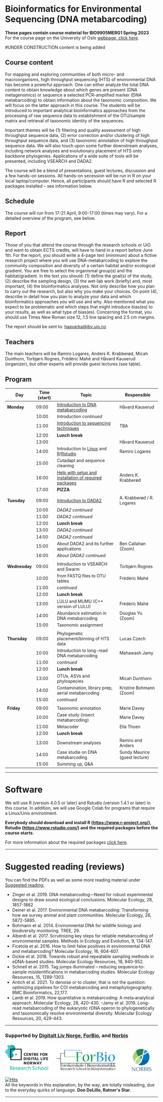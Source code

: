 # Bioinformatics for Environmental Sequencing (DNA metabarcoding)
**These pages contain course material for BIO9905MERG1 Spring 2023**  
For the course page on the University of Oslo [webpage, click here](https://www.uio.no/studier/emner/matnat/ibv/BIO9905MERG1/).

#UNDER CONSTRUCTION
content is being added

## Course content
For mapping and exploring communities of both micro- and macroorganisms, high throughput sequencing (HTS) of environmental DNA has become a powerful approach. One can either analyze the total DNA content to obtain knowledge about which genes are present (DNA metagenomics) or sequence a selected PCR-amplified marker (DNA metabarcoding) to obtain information about the taxonomic composition. We will focus on the latter approach in this course. The students will be introduced to important analytical bioinformatics approaches from the processing of raw sequence data to establishment of the OTU/sample matrix and retrieval of taxonomic identity of the sequences.

Important themes will be (1) filtering and quality assessment of high throughput sequence data, (2) error correction and/or clustering of high throughput sequence data, and (3) taxonomic annotation of high throughput sequence data. We will also touch upon some further downstream analyses, including network analyses and evolutionary placement of HTS onto backbone phylogenies. Applications of a wide suite of tools will be presented, including VSEARCH and DADA2.

The course will be a blend of presentations, guest lectures, discussion and a few hands-on sessions. All hands-on secession will be run in R on your local laptop/computer. Hence, all participants should have R and selected R packages installed – see information below.

## Schedule

The course will run from 17-21 April, 9:00-17:00 (times may vary). For a detailed overview of the program, see below.

## Report
Those of you that attend the course through the research schools or UiO and want to obtain ECTS credits, will have to hand in a report before June 1th.
For the report, you should write a 4-page text (minimum) about a fictive research project where you will use DNA-metabarcoding to explore the community composition and diversity of a certain habitat and/or ecological gradient. You are free to select the organismal group(s) and the habitat/gradient. In the text you should: (1) define the goal(s) of the study, (2) describe the sampling design, (3) the wet-lab work (briefly) and, most important, (4) the bioinformatics analyses. Not only describe how you plan to carry out the research, but also why you make your choices. On point (4), describe in detail how you plan to analyze your data and which bioinformatics approaches you will use and why. Also mentioned what you expect to be problematic and which steps that might introduce bias(es) to your results, as well as what type of bias(es). Concerning the format, you should use Times New Roman size 12, 1.5 line spacing and 2.5 cm margins.

The report should be sent to: haavarka@ibv.uio.no

## Teachers
The main teachers will be Ramiro Logares, Anders K. Krabberød, Micah Dunthorn, Torbjørn Rognes, Frédéric Mahé and Håvard Kauserud (organizer), but other experts will provide guest lectures (see table).



## Program

| Day           | Time (start) | Topic                                                                                  | Responsible                   |
| ------------- | ------------ | -------------------------------------------------------------------------------------- | ----------------------------- |
| **Monday**    | 09:00        | [Introduction to DNA metabarcoding](Lectures_and_groups/Intro_lecture_Kauserud.pdf)    | Håvard Kauserud               |
|               | 10:00        | *Introduction continued*                                                               |                          |
|               | 11:00        | [Introduction to sequencing techniques](Lectures_and_groups/20210503_Lyle.pdf)         |   TBA                              |
|               | 12:00        | **Lunch break**                                                                        |                               |
|               | 13:00        |                                                                                        | Håvard Kauserud               |
|               | 14:00        | Introduction to [Linux](intro.to.unix) and [R](intro.to.r)/[Rstudio](intro.to.Rstudio) | Ramiro Logares                |
|               | 15:00        | Cutadapt and sequence cleaning                                                         |                               |
|               | 16:00        | [Help with setup and installation of required packages](Setup)                         | Anders K. Krabberød           |
|               | 17:00        | **PIZZA**                                                                              |                               |
|               |              |                                                                                        |                               |
| **Tuesday**   | 09:00        | [Introduction to DADA2](Dada2_Pipeline)                                                | A. Krabberød / R. Logares     |
|               | 10:00        | *DADA2 continued*                                                                      |                               |
|               | 11:00        | *DADA2 continued*                                                                      |                               |
|               | 12:00        | **Lunch break**                                                                        |                               |
|               | 13:00        | *DADA2 continued*                                                                      |                               |
|               | 14:00        | *DADA2 continued*                                                                      |                               |
|               | 15:00        | About DADA2 and its further applications                                               | Ben Callahan (Zoom)           |
|               | 16:00        | *About DADA2 continued*                                                                |                               |
|               |              |                                                                                        |                               |
| **Wednesday** | 09:00        | Introduction to VSEARCH and Swarm                                                      | Torbjørn Rognes               |
|               | 10:00        | from FASTQ files to OTU tables                                                         | Frédéric Mahé                 |
|               | 11:00        | *continued*                                                                            |                               |
|               | 12:00        | **Lunch break**                                                                        |                               |
|               | 13:00        | LULU and MUMU (C++ version of LULU)                                                    | Frédéric Mahé                 |
|               | 14:00        | Abundance estimation in DNA metabarcoding                                              | Douglas Yu (Zoom)             |
|               | 15:00        | Taxonomic assignment                                                                   |                               |
|               |              |                                                                                        |                               |
| **Thursday**  | 09:00        | Phylogenetic placement/binning of HTS data                                             | Lucas Czech                   |
|               | 10:00        | Introduction to long-read DNA metabarcoding                                            | Mahawash Jamy                 |
|               | 11:00        | *continued*                                                                            |                               |
|               | 12:00        | **Lunch break**                                                                        |                               |
|               | 13:00        | OTUs, ASVs and phylospecies                                                            | Micah Dunthorn                |
|               | 14:00        | Contamination, library prep, aerial metabarcoding                                      | Kristine Bohmann (Zoom)       |
|               | 15:00        | *continued*                                                                            |                               |
|               |              |                                                                                        |                               |
| **Friday**    | 09:00        | Taxonomic annotation                                                                   | Marie Davey                   |
|               | 10:00        | Case study (insect metabarcoding)                                                      | Marie Davey                   |
|               | 11:00        | Metacoder                                                                              | Ella Thoen                    |
|               | 12:00        | **Lunch break**                                                                        |                               |
|               | 13:00        | Downstream analyses                                                                    | Ramiro  and Anders            |
|               | 14:00        | Case studie on DNA metabarcoding                                                       | Sundy Maurice (guest lecture) |
|               | 15:00        | Summing up, Q&A                                                                        |                               |


---
# Software
We will use R (version 4.0.5 or later) and Rstudio (version 1.4.1 or later) in this course. In addition, we will use Google Colab for programs that require a Linux/Unix environment.

**Everybody should download and install R (https://www.r-project.org/), Rstudio (https://www.rstudio.com/) and the required packages before the course starts**.

For more information about the required packages [click here](Setup/).

---


# Suggested reading (reviews)
You can find the PDFs as well as some more reading material under  [Suggested reading:](Suggested_reading/)
- Zinger et al. 2019. DNA metabarcoding—Need for robust experimental designs to draw sound ecological conclusions. Molecular Ecology, 28, 1857-1862
- Deiner et al. 2017. Environmental DNA metabarcoding: Transforming how we survey animal and plant communities. Molecular Ecology, 26, 5872-5895.
- Bohmann et al. 2014. Environmental DNA for wildlife biology and biodiversity monitoring. TREE, 29.
- Alberdi et al. 2017. Scrutinizing key steps for reliable metabarcoding of environmental samples. Methods in Ecology and Evolution, 9, 134-147.
- Ficetola et al. 2016. How to limit false positives in environmental DNA and metabarcoding? Molecular Ecology, 16, 604-607.
- Dickie et al. 2018. Towards robust and repeatable sampling methods in eDNA-based studies. Molecular Ecology Resources, 18, 940-952.
- Schnell et al. 2015. Tag jumps illuminated – reducing sequence‐to‐sample misidentifications in metabarcoding studies. Molecular Ecology Resources, 15, 1289-1303.
- Antich et al. 2021. To denoise or to cluster, that is not the question: optimizing pipelines for COI metabarcoding and metaphylogeography. BMC Bioinformatics, 22,177.
- Lamb et al. 2019. How quantitative is metabarcoding: A meta‐analytical approach. Molecular Ecology, 28, 420-430.
 -Jamy et al. 2019. Long-read metabarcoding of the eukaryotic rDNA operon to phylogenetically and taxonomically resolve environmental diversity. Molecular Ecology Resources, 20, 429-443.
 ----
### Supported by [Digitalt Liv Norge](https://www.digitallifenorway.org/), [ForBio](https://www.forbio.uio.no/), and [Norbis](https://norbis.w.uib.no/)
![](images/2023/04/Artboard2x.png)  
[![Hits](https://hits.seeyoufarm.com/api/count/incr/badge.svg?url=https%3A%2F%2Fgithub.com%2Fkrabberod%2FBIO9905MERG1_V23&count_bg=%2379C83D&title_bg=%23555555&icon=&icon_color=%23E7E7E7&title=hits&edge_flat=false)](https://hits.seeyoufarm.com)  
All the keywords in this explanation, by the way, are totally misleading, due to the everyday quirks of language. **Don DeLillo, Ratner's Star**.

---
